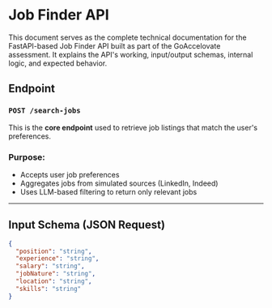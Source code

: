 # Job Finder API

This document serves as the complete technical documentation for the FastAPI-based Job Finder API built as part of the GoAccelovate assessment. It explains the API's working, input/output schemas, internal logic, and expected behavior.

## Endpoint

### `POST /search-jobs`

This is the **core endpoint** used to retrieve job listings that match the user's preferences.

### Purpose:
- Accepts user job preferences
- Aggregates jobs from simulated sources (LinkedIn, Indeed)
- Uses LLM-based filtering to return only relevant jobs

---

## Input Schema (JSON Request)

```json
{
  "position": "string",
  "experience": "string",
  "salary": "string",
  "jobNature": "string",
  "location": "string",
  "skills": "string"
}
